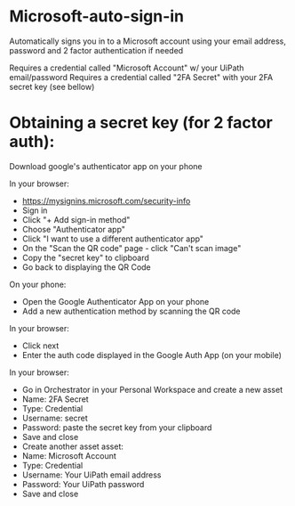 # Microsoft-auto-sign-in
Automatically signs you in to a Microsoft account using your email address, password and 2 factor authentication if needed 

Requires a credential called "Microsoft Account" w/ your UiPath email/password
Requires a credential called "2FA Secret" with your 2FA secret key (see bellow)

# Obtaining a secret key (for 2 factor auth):

Download google's authenticator app on your phone

In your browser:
* https://mysignins.microsoft.com/security-info
* Sign in
* Click  "+ Add sign-in method"
* Choose "Authenticator app"
* Click  "I want to use a different authenticator app"
* On the "Scan the QR code" page - click "Can't scan image"
* Copy the "secret key" to clipboard
* Go back to displaying the QR Code

On your phone:
* Open the Google Authenticator App on your phone
* Add a new authentication method by scanning the QR code

In your browser:
* Click next
* Enter the auth code displayed in the Google Auth App (on your mobile)

In your browser:
* Go in Orchestrator in your Personal Workspace and create a new asset
* Name: 2FA Secret
* Type: Credential
* Username: secret
* Password: paste the secret key from your clipboard
* Save and close
* Create another asset asset:
* Name: Microsoft Account
* Type: Credential
* Username: Your UiPath email address
* Password: Your UiPath password
* Save and close
